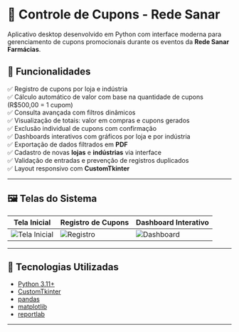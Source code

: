 # 🧾 Controle de Cupons - Rede Sanar

Aplicativo desktop desenvolvido em Python com interface moderna para gerenciamento de cupons promocionais durante os eventos da **Rede Sanar Farmácias**.

## 🧠 Funcionalidades

✅ Registro de cupons por loja e indústria  
✅ Cálculo automático de valor com base na quantidade de cupons (R$500,00 = 1 cupom)  
✅ Consulta avançada com filtros dinâmicos  
✅ Visualização de totais: valor em compras e cupons gerados  
✅ Exclusão individual de cupons com confirmação  
✅ Dashboards interativos com gráficos por loja e por indústria  
✅ Exportação de dados filtrados em **PDF**  
✅ Cadastro de novas **lojas** e **indústrias** via interface  
✅ Validação de entradas e prevenção de registros duplicados  
✅ Layout responsivo com **CustomTkinter**

---

## 🖼️ Telas do Sistema

| Tela Inicial            | Registro de Cupons         | Dashboard Interativo       |
|-------------------------|----------------------------|----------------------------|
| ![Tela Inicial](./screenshots/tela_inicial.png) | ![Registro](./screenshots/registro.png) | ![Dashboard](./screenshots/dashboard.png) |

---

## 🚀 Tecnologias Utilizadas

- [Python 3.11+](https://www.python.org/)
- [CustomTkinter](https://github.com/TomSchimansky/CustomTkinter)
- [pandas](https://pandas.pydata.org/)
- [matplotlib](https://matplotlib.org/)
- [reportlab](https://www.reportlab.com/dev/docs/)

---
